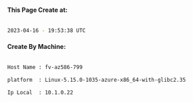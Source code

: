 
   
#### This Page Create at:

```bash

2023-04-16 - 19:53:38 UTC

```

#### Create By Machine:

```bash

Host Name : fv-az586-799

platform  : Linux-5.15.0-1035-azure-x86_64-with-glibc2.35

Ip Local  : 10.1.0.22

```

